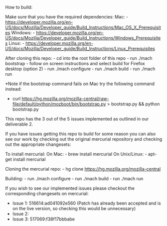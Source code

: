 How to build:

   Make sure that you have the required dependencies:
   Mac:
    - https://developer.mozilla.org/en-US/docs/Mozilla/Developer_guide/Build_Instructions/Mac_OS_X_Prerequisites
    Windows:
    - https://developer.mozilla.org/en-US/docs/Mozilla/Developer_guide/Build_Instructions/Windows_Prerequisites
    Linux:
    - https://developer.mozilla.org/en-US/docs/Mozilla/Developer_guide/Build_Instructions/Linux_Prerequisites

   After cloning this repo:
    - cd into the root folder of this repo
    - run ./mach bootstrap
       - follow on screen instructions and select build for Firefox desktop (option 2)
    - run ./mach configure
    - run ./mach build
    - run ./mach run
        
  *Note if the bootstrap command fails on Mac try the following command instead:
  - curl https://hg.mozilla.org/mozilla-central/raw-file/default/python/mozboot/bin/bootstrap.py > bootstrap.py && python bootstrap.py
        
This repo has the 3 out of the 5 issues implemented as outlined in our deliverable 2.



  If you have issues getting this repo to build for some reason you can also see our work by checking out the original mercurial repository and checking out the appropriate changesets:
  
  To install mercurial:
    On Mac: 
    - brew install mercurial
    On Unix/Linux:
    - apt-get install mercurial
  
  Cloning the mercurial repo:
    - hg clone https://hg.mozilla.org/mozilla-central
  
  Building:
    - run ./mach configure
    - run ./mach build
    - run ./mach run
    
  If you wish to see our implemented issues please checkout the corresponding changesets on mercurial:
  - Issue 1: 516614:ad041092e560 (Patch has already been accepted and is on the live version, so checking this would be unnecessary)
  - Issue 2:
  - Issue 3: 517069:f38f17bbbabe
